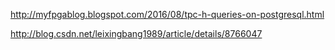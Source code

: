 http://myfpgablog.blogspot.com/2016/08/tpc-h-queries-on-postgresql.html

http://blog.csdn.net/leixingbang1989/article/details/8766047
